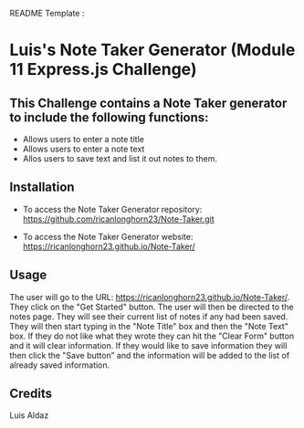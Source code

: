README Template :
# Luis's Note Taker Generator (Module 11 Express.js Challenge)


## This Challenge contains a Note Taker generator to include the following functions:
- Allows users to enter a note title
- Allows users to enter a note text
- Allos users to save text and list it out notes to them.


## Installation
- To access the Note Taker Generator repository: https://github.com/ricanlonghorn23/Note-Taker.git

- To access the Note Taker Generator website: https://ricanlonghorn23.github.io/Note-Taker/



## Usage
The user will go to the URL: https://ricanlonghorn23.github.io/Note-Taker/. They click on the "Get Started" button. The user will then be directed to the notes page. They will see their current list of notes if any had been saved. They will then start typing in the "Note Title" box and then the "Note Text" box. If they do not like what they wrote they can hit the "Clear Form" button and it will clear information. If they would like to save information they will then click the "Save button” and the information will be added to the list of already saved information.  


## Credits
Luis Aldaz